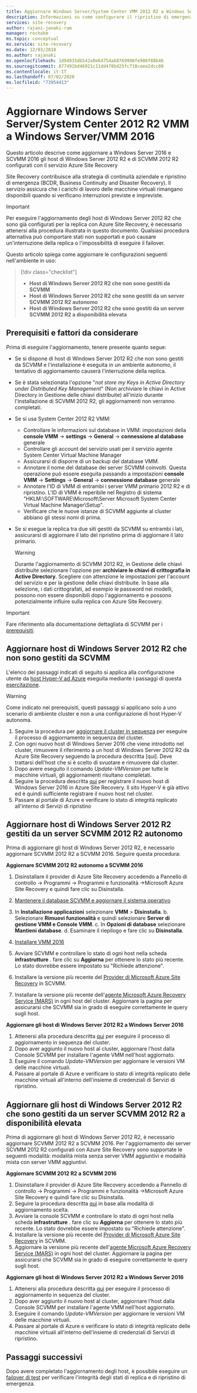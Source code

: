 ```yaml
---
title: Aggiornare Windows Server/System Center VMM 2012 R2 a Windows Server 2016-Azure Site Recovery
description: Informazioni su come configurare il ripristino di emergenza in Azure per macchine virtuali di Azure Stack con il servizio Azure Site Recovery.
services: site-recovery
author: rajani-janaki-ram
manager: rochakm
ms.topic: conceptual
ms.service: site-recovery
ms.date: 12/03/2018
ms.author: rajanaki
ms.openlocfilehash: 1d94935db542a0e64754ab8769996fe906f88b46
ms.sourcegitcommit: 877491bd46921c11dd478bd25fc718ceee2dcc08
ms.contentlocale: it-IT
ms.lasthandoff: 07/02/2020
ms.locfileid: "73954413"
---
```

# <a name="upgrade-windows-server-serversystem-center-2012-r2-vmm-to-windows-servervmm-2016"></a>Aggiornare Windows Server Server/System Center 2012 R2 VMM a Windows Server/VMM 2016 

Questo articolo descrive come aggiornare a Windows Server 2016 e SCVMM 2016 gli host di Windows Server 2012 R2 e di SCVMM 2012 R2 configurati con il servizio Azure Site Recovery

Site Recovery contribuisce alla strategia di continuità aziendale e ripristino di emergenza (BCDR, Business Continuity and Disaster Recovery). Il servizio assicura che i carichi di lavoro delle macchine virtuali rimangano disponibili quando si verificano interruzioni previste e impreviste.

> [!IMPORTANT]
> Per eseguire l'aggiornamento degli host di Windows Server 2012 R2 che sono già configurati per la replica con Azure Site Recovery, è necessario attenersi alla procedura illustrata in questo documento. Qualsiasi procedura alternativa può comportare stati non supportati e può causare un'interruzione della replica o l'impossibilità di eseguire il failover.


Questo articolo spiega come aggiornare le configurazioni seguenti nell'ambiente in uso:

> [!div class="checklist"]
> * **Host di Windows Server 2012 R2 che non sono gestiti da SCVMM** 
> * **Host di Windows Server 2012 R2 che sono gestiti da un server SCVMM 2012 R2 autonomo** 
> * **Host di Windows Server 2012 R2 che sono gestiti da un server SCVMM 2012 R2 a disponibilità elevata**


## <a name="prerequisites--factors-to-consider"></a>Prerequisiti e fattori da considerare

Prima di eseguire l'aggiornamento, tenere presente quanto segue:

- Se si dispone di host di Windows Server 2012 R2 che non sono gestiti da SCVMM e l'installazione è eseguita in un ambiente autonomo, il tentativo di aggiornamento causerà l'interruzione della replica.
- Se è stata selezionata l'opzione "*not store my Keys in Active Directory under Distributed Key Management*" (Non archiviare le chiavi in Active Directory in Gestione delle chiavi distribuite) all'inizio durante l'installazione di SCVMM 2012 R2, gli aggiornamenti non verranno completati.

- Se si usa System Center 2012 R2 VMM: 

    - Controllare le informazioni sul database in VMM: impostazioni della **console VMM**  ->  **settings**  ->  **General**  ->  **connessione al database** generale
    - Controllare gli account del servizio usati per il servizio agente System Center Virtual Machine Manager
    - Assicurarsi di disporre di un backup del database VMM.
    - Annotare il nome del database dei server SCVMM coinvolti. Questa operazione può essere eseguita passando a impostazioni **console VMM**  ->  **Settings**  ->  **General**  ->  **connessione database** generale
    - Annotare l'ID di VMM di entrambi i server VMM primario 2012 R2 e di ripristino. L'ID di VMM è reperibile nel Registro di sistema "HKLM:\SOFTWARE\Microsoft\Server Microsoft System Center Virtual Machine Manager\Setup".
    - Verificare che le nuove istanze di SCVMM aggiunte al cluster abbiano gli stessi nomi di prima. 

- Se si esegue la replica tra due siti gestiti da SCVMM su entrambi i lati, assicurarsi di aggiornare il lato del ripristino prima di aggiornare il lato primario.
  > [!WARNING]
  > Durante l'aggiornamento di SCVMM 2012 R2, in Gestione delle chiavi distribuite selezionare l'opzione per **archiviare le chiavi di crittografia in Active Directory**. Scegliere con attenzione le impostazioni per l'account del servizio e per la gestione delle chiavi distribuite. In base alla selezione, i dati crittografati, ad esempio le password nei modelli, possono non essere disponibili dopo l'aggiornamento e possono potenzialmente influire sulla replica con Azure Site Recovery.

> [!IMPORTANT]
> Fare riferimento alla documentazione dettagliata di SCVMM per i [prerequisiti](https://docs.microsoft.com/system-center/vmm/upgrade-vmm?view=sc-vmm-2016#requirements-and-limitations).

## <a name="windows-server-2012-r2-hosts-which-arent-managed-by-scvmm"></a>Aggiornare host di Windows Server 2012 R2 che non sono gestiti da SCVMM 
L'elenco dei passaggi indicati di seguito si applica alla configurazione utente da [host Hyper-V ad Azure](https://docs.microsoft.com/azure/site-recovery/hyper-v-azure-architecture) eseguita mediante i passaggi di questa [esercitazione](https://docs.microsoft.com/azure/site-recovery/hyper-v-prepare-on-premises-tutorial).

> [!WARNING]
> Come indicato nei prerequisiti, questi passaggi si applicano solo a uno scenario di ambiente cluster e non a una configurazione di host Hyper-V autonoma.

1. Seguire la procedura per [aggiornare il cluster in sequenza](https://docs.microsoft.com/windows-server/failover-clustering/cluster-operating-system-rolling-upgrade#cluster-os-rolling-upgrade-process) per eseguire il processo di aggiornamento in sequenza del cluster.
2. Con ogni nuovo host di Windows Server 2016 che viene introdotto nel cluster, rimuovere il riferimento a un host di Windows Server 2012 R2 da Azure Site Recovery seguendo la procedura descritta [qui]. Deve trattarsi dell'host che si è scelto di svuotare e rimuovere dal cluster.
3. Dopo avere eseguito il comando *Update-VMVersion* per tutte le macchine virtuali, gli aggiornamenti risultano completati. 
4. Seguire la procedura descritta [qui](https://docs.microsoft.com/azure/site-recovery/hyper-v-azure-tutorial#set-up-the-source-environment) per registrare il nuovo host di Windows Server 2016 in Azure Site Recovery. Il sito Hyper-V è già attivo ed è quindi sufficiente registrare il nuovo host nel cluster. 
5.  Passare al portale di Azure e verificare lo stato di integrità replicato all'interno di Servizi di ripristino

## <a name="upgrade-windows-server-2012-r2-hosts-managed-by-stand-alone-scvmm-2012-r2-server"></a>Aggiornare host di Windows Server 2012 R2 gestiti da un server SCVMM 2012 R2 autonomo
Prima di aggiornare gli host di Windows Server 2012 R2, è necessario aggiornare SCVMM 2012 R2 a SCVMM 2016. Seguire questa procedura:

**Aggiornare SCVMM 2012 R2 autonomo a SCVMM 2016**

1.  Disinstallare il provider di Azure Site Recovery accedendo a Pannello di controllo -> Programmi -> Programmi e funzionalità ->Microsoft Azure Site Recovery e quindi fare clic su Disinstalla.
2. [Mantenere il database SCVMM e aggiornare il sistema operativo](https://docs.microsoft.com/system-center/vmm/upgrade-vmm?view=sc-vmm-2016#back-up-and-upgrade-the-operating-system)
3. In **Installazione applicazioni** selezionare **VMM** > **Disinstalla**. b. Selezionare **Rimuovi funzionalità** e quindi selezionare **Server di gestione VMM e Console VMM**. c. In **Opzioni di database** selezionare **Mantieni database**. d. Esaminare il riepilogo e fare clic su **Disinstalla**.

4. [Installare VMM 2016](https://docs.microsoft.com/system-center/vmm/upgrade-vmm?view=sc-vmm-2016#install-vmm-2016)
5. Avviare SCVMM e controllare lo stato di ogni host nella scheda **infrastrutture** . fare clic su **Aggiorna** per ottenere lo stato più recente. Lo stato dovrebbe essere impostato su "Richiede attenzione". 
17. Installare la versione più recente del [Provider di Microsoft Azure Site Recovery](https://aka.ms/downloaddra) in SCVMM.
16. Installare la versione più recente dell'[agente Microsoft Azure Recovery Service (MARS)](https://aka.ms/latestmarsagent) in ogni host del cluster. Aggiornare la pagina per assicurarsi che SCVMM sia in grado di eseguire correttamente le query sugli host.

**Aggiornare gli host di Windows Server 2012 R2 a Windows Server 2016**

1. Attenersi alla procedura descritta [qui](https://docs.microsoft.com/windows-server/failover-clustering/cluster-operating-system-rolling-upgrade#cluster-os-rolling-upgrade-process) per eseguire il processo di aggiornamento in sequenza del cluster. 
2. Dopo aver aggiunto il nuovo host al cluster, aggiornare l'host dalla Console SCVMM per installare l'agente VMM nell'host aggiornato.
3. Eseguire il comando *Update-VMVersion* per aggiornare le versioni VM delle macchine virtuali. 
4.  Passare al portale di Azure e verificare lo stato di integrità replicato delle macchine virtuali all'interno dell'insieme di credenziali di Servizi di ripristino. 

## <a name="upgrade-windows-server-2012-r2-hosts-are-managed-by-highly-available-scvmm-2012-r2-server"></a>Aggiornare gli host di Windows Server 2012 R2 che sono gestiti da un server SCVMM 2012 R2 a disponibilità elevata
Prima di aggiornare gli host di Windows Server 2012 R2, è necessario aggiornare SCVMM 2012 R2 a SCVMM 2016. Per l'aggiornamento dei server SCVMM 2012 R2 configurati con Azure Site Recovery sono supportate le seguenti modalità: modalità mista senza server VMM aggiuntivi e modalità mista con server VMM aggiuntivi.

**Aggiornare SCVMM 2012 R2 a SCVMM 2016**

1.  Disinstallare il provider di Azure Site Recovery accedendo a Pannello di controllo -> Programmi -> Programmi e funzionalità ->Microsoft Azure Site Recovery e quindi fare clic su Disinstalla.
2. Seguire la procedura descritta [qui](https://docs.microsoft.com/system-center/vmm/upgrade-vmm?view=sc-vmm-2016#upgrade-a-standalone-vmm-server) in base alla modalità di aggiornamento scelta.
3. Avviare la console SCVMM e controllare lo stato di ogni host nella scheda **infrastrutture** . fare clic su **Aggiorna** per ottenere lo stato più recente. Lo stato dovrebbe essere impostato su "Richiede attenzione".
4. Installare la versione più recente del [Provider di Microsoft Azure Site Recovery](https://aka.ms/downloaddra) in SCVMM.
5. Aggiornare la versione più recente dell'[agente Microsoft Azure Recovery Service (MARS)](https://aka.ms/latestmarsagent) in ogni host del cluster. Aggiornare la pagina per assicurarsi che SCVMM sia in grado di eseguire correttamente le query sugli host.


**Aggiornare gli host di Windows Server 2012 R2 a Windows Server 2016**

1. Attenersi alla procedura descritta [qui](https://docs.microsoft.com/windows-server/failover-clustering/cluster-operating-system-rolling-upgrade#cluster-os-rolling-upgrade-process) per eseguire il processo di aggiornamento in sequenza del cluster.
2. Dopo aver aggiunto il nuovo host al cluster, aggiornare l'host dalla Console SCVMM per installare l'agente VMM nell'host aggiornato.
3. Eseguire il comando *Update-VMVersion* per aggiornare le versioni VM delle macchine virtuali. 
4.  Passare al portale di Azure e verificare lo stato di integrità replicato delle macchine virtuali all'interno dell'insieme di credenziali di Servizi di ripristino. 

## <a name="next-steps"></a>Passaggi successivi
Dopo avere completato l'aggiornamento degli host, è possibile eseguire un [failover di test](tutorial-dr-drill-azure.md) per verificare l'integrità degli stati di replica e di ripristino di emergenza.

